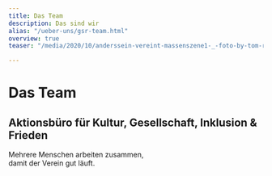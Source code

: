 ```yaml
---
title: Das Team
description: Das sind wir
alias: "/ueber-uns/gsr-team.html"
overview: true
teaser: "/media/2020/10/anderssein-vereint-massenszene1-_-foto-by-tom-roeler.jpg"

---
```

# Das Team

## Aktionsbüro für Kultur, Gesellschaft, Inklusion & Frieden

Mehrere Menschen arbeiten zusammen,  
damit der Verein gut läuft.

<team></team>